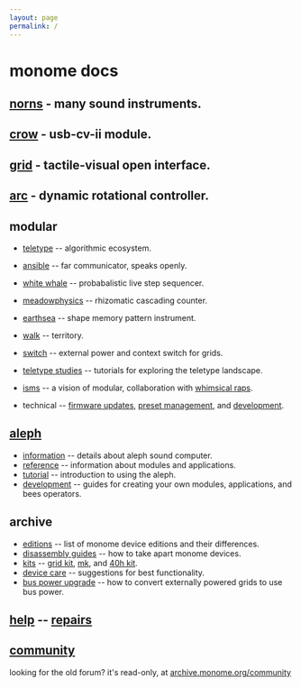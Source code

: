 ```yaml
---
layout: page
permalink: /
---
```


# monome docs

## [norns](/docs/norns) - many sound instruments.

## [crow](/docs/crow) - usb-cv-ii module.

## [grid](/docs/grid) - tactile-visual open interface.

## [arc](/docs/arc) - dynamic rotational controller.

## modular

* [teletype](/docs/modular/teletype) -- algorithmic ecosystem.
* [ansible](/docs/modular/ansible) -- far communicator, speaks openly.
* [white whale](/docs/modular/whitewhale) -- probabalistic live step sequencer.
* [meadowphysics](/docs/modular/meadowphysics) -- rhizomatic cascading counter.
* [earthsea](/docs/modular/earthsea) -- shape memory pattern instrument.
* [walk](/docs/modular/walk) -- territory.
* [switch](/docs/modular/switch) -- external power and context switch for grids.

* [teletype studies](/docs/modular/teletype/studies-1) -- tutorials for exploring the teletype landscape.

* [isms](/isms) -- a vision of modular, collaboration with [whimsical raps](http://whimsicalraps.com).

* technical -- [firmware updates](/docs/modular/update), [preset management](/docs/modular/preset), and [development](/docs/modular/dev).


## [aleph](/docs/aleph)

* [information](/aleph) -- details about aleph sound computer.
* [reference](/docs/aleph/reference) -- information about modules and applications.
* [tutorial](/docs/aleph/tutorial-0) -- introduction to using the aleph.
* [development](/docs/aleph/dev) -- guides for creating your own modules, applications, and bees operators.

## archive

* [editions](/docs/editions) -- list of monome device editions and their differences.
* [disassembly guides](/docs/disassembly) -- how to take apart monome devices.
* [kits](/docs/kits) -- [grid kit](/docs/grid-kit), [mk](/docs/mk), and [40h kit](/docs/40h-kit).
* [device care](/docs/care) -- suggestions for best functionality.
* [bus power upgrade](/docs/buspowerupgrade) -- how to convert externally powered grids to use bus power.


## [help](/docs/help) -- [repairs](/docs/repairs)

## [community](https://llllllll.co)

looking for the old forum? it's read-only, at [archive.monome.org/community](http://archive.monome.org/community/index.html)
